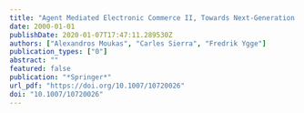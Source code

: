 ```yaml
---
title: "Agent Mediated Electronic Commerce II, Towards Next-Generation Agent-Based Electronic Commerce Systems, IJCAI 1999 Workshop"
date: 2000-01-01
publishDate: 2020-01-07T17:47:11.289530Z
authors: ["Alexandros Moukas", "Carles Sierra", "Fredrik Ygge"]
publication_types: ["0"]
abstract: ""
featured: false
publication: "*Springer*"
url_pdf: "https://doi.org/10.1007/10720026"
doi: "10.1007/10720026"
---
```


